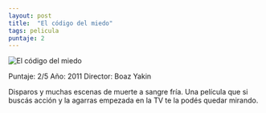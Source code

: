 ```yaml
---
layout: post
title:  "El código del miedo"
tags: pelicula
puntaje: 2
---
```


![El código del miedo](https://static.wikia.nocookie.net/doblaje/images/a/a1/El_Código_del_Miedo.jpg/revision/latest?cb=20121104172108&path-prefix=es)

Puntaje: 2/5
Año: 2011
Director: Boaz Yakin

Disparos y muchas escenas de muerte a sangre fría. Una película que si buscás acción y la agarras empezada en la TV te la podés quedar mirando.